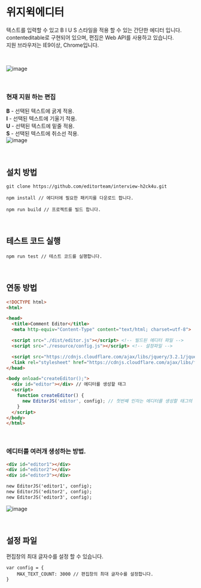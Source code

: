 # 위지윅에디터
텍스트를 입력할 수 있고 B I U S 스타일을 적용 할 수 있는 간단한 에디터 입니다.  
contenteditable로 구현되어 있으며, 편집은 Web API를 사용하고 있습니다.  
지원 브라우저는 IE9이상, Chrome입니다.

<br>

![image](https://user-images.githubusercontent.com/11675666/61179644-d8afdd80-a641-11e9-8855-61fc8aeca485.png)

<br>

### 현재 지원 하는 편집  
**B** - 선택된 텍스트에 굵게 적용.  
**I** - 선택된 텍스트에 기울기 적용.  
**U** - 선택된 텍스트에 밑줄 적용.  
**S** - 선택된 텍스트에 취소선 적용.  
![image](https://user-images.githubusercontent.com/11675666/61179643-d057a280-a641-11e9-9585-acf567156fcb.png)


<br>


## 설치 방법
~~~
git clone https://github.com/editorteam/interview-h2ck4u.git

npm install // 에디터에 필요한 패키지를 다운로드 합니다.

npm run build // 프로젝트를 빌드 합니다.

~~~

<br>

## 테스트 코드 실행
~~~
npm run test // 테스트 코드를 실행합니다.  
~~~

<br>



## 연동 방법
~~~html
<!DOCTYPE html>
<html>

<head>
  <title>Comment Editor</title>
  <meta http-equiv="Content-Type" content="text/html; charset=utf-8">

  <script src="./dist/editor.js"></script> <!-- 빌드된 에디터 파일 -->
  <script src="./resource/config.js"></script> <!-- 설정파일 -->

  <script src="https://cdnjs.cloudflare.com/ajax/libs/jquery/3.2.1/jquery.min.js"></script> <!-- jqeury -->
  <link rel="stylesheet" href="https://cdnjs.cloudflare.com/ajax/libs/font-awesome/4.7.0/css/font-awesome.min.css"> <!-- fontawesom -->
</head>

<body onload="createEditor();">
  <div id="editor"></div> // 에디터를 생성할 태그
  <script>
    function createEditor() {
      new EditorJS('editor', config); // 첫번째 인자는 에디터를 생성할 태그의 id와 일치 시켜야 합니다. 두번째 인자는
    }
  </script>
</body>
</html>
~~~

<br>

### 에디터를 여러개 생성하는 방법.
~~~html
<div id="editor1"></div> 
<div id="editor2"></div> 
<div id="editor3"></div> 

new EditorJS('editor1', config);
new EditorJS('editor2', config);
new EditorJS('editor3', config);
~~~
![image](https://user-images.githubusercontent.com/11675666/61179756-48bf6300-a644-11e9-8a9e-5d1efc8b22b8.png)

<br>


## 설정 파일  
편집창의 최대 글자수를 설정 할 수 있습니다.
~~~
var config = {
    MAX_TEXT_COUNT: 3000 // 편집창의 최대 글자수를 설정합니다.
}
~~~